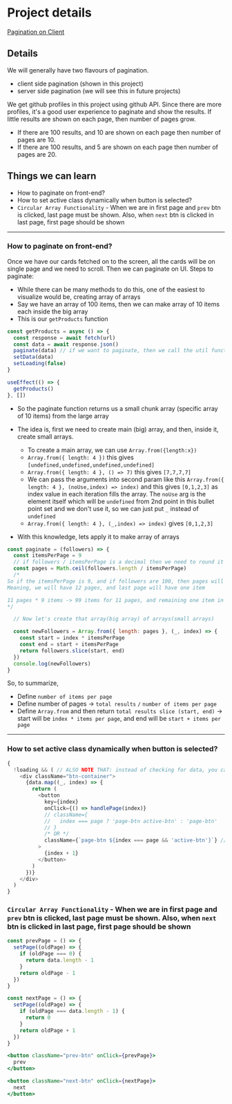 # Project details

[Pagination on Client]()

## Details

We will generally have two flavours of pagination.

- client side pagination (shown in this project)
- server side pagination (we will see this in future projects)

We get github profiles in this project using github API. Since there are more profiles, it's a good user experience to paginate and show the results. If little results are shown on each page, then number of pages grow.

- If there are 100 results, and 10 are shown on each page then number of pages are 10.
- If there are 100 results, and 5 are shown on each page then number of pages are 20.

## Things we can learn

- How to paginate on front-end?
- How to set active class dynamically when button is selected?
- `Circular Array Functionality` - When we are in first page and `prev` btn is clicked, last page must be shown. Also, when `next` btn is clicked in last page, first page should be shown

---

### How to paginate on front-end?

Once we have our cards fetched on to the screen, all the cards will be on single page and we need to scroll. Then we can paginate on UI. Steps to paginate:

- While there can be many methods to do this, one of the easiest to visualize would be, creating array of arrays
- Say we have an array of 100 items, then we can make array of 10 items each inside the big array
- This is our `getProducts` function

```js
const getProducts = async () => {
  const response = await fetch(url)
  const data = await response.json()
  paginate(data) // if we want to paginate, then we call the util function, paginate, here
  setData(data)
  setLoading(false)
}

useEffect(() => {
  getProducts()
}, [])
```

- So the paginate function returns us a small chunk array (specific array of 10 items) from the large array
- The idea is, first we need to create main (big) array, and then, inside it, create small arrays.

  - To create a main array, we can use `Array.from({length:x})`
  - `Array.from({ length: 4 })` this gives `[undefined,undefined,undefined,undefined]`
  - `Array.from({ length: 4 }, () => 7)` this gives `[7,7,7,7]`
  - We can pass the arguments into second param like this `Array.from({ length: 4 }, (noUse,index) => index)` and this gives `[0,1,2,3]` as index value in each iteration fills the array. The `noUse` arg is the element itself which will be `undefined` from 2nd point in this bullet point set and we don't use it, so we can just put `_` instead of `undefined`
  - `Array.from({ length: 4 }, (_,index) => index)` gives `[0,1,2,3]`

- With this knowledge, lets apply it to make array of arrays

```js
const paginate = (followers) => {
  const itemsPerPage = 9
  // if followers / itemsPerPage is a decimal then we need to round it of (ceil or floor) so the remaining data goes to next page
  const pages = Math.ceil(followers.length / itemsPerPage)
  /*
So if the itemsPerPage is 9, and if followers are 100, then pages will be 100/9 -> 11.111 (ceil value is 12 pages)
Meaning, we will have 12 pages, and last page will have one item

11 pages * 9 items -> 99 items for 11 pages, and remaining one item in last page
*/

  // Now let's create that array(big array) of arrays(small arrays)

  const newFollowers = Array.from({ length: pages }, (_, index) => {
    const start = index * itemsPerPage
    const end = start + itemsPerPage
    return followers.slice(start, end)
  })
  console.log(newFollowers)
}
```

So, to summarize,

- Define `number of items per page`
- Define number of pages -> `total results` `/` `number of items per page`
- Define `Array.from` and then return `total results slice (start, end)` -> start will be `index * items per page`, and end will be `start + items per page`

---

### How to set active class dynamically when button is selected?

```js
{
  !loading && ( // ALSO NOTE THAT: instead of checking for data, you can check for !loading and then render data.map
    <div className="btn-container">
      {data.map((_, index) => {
        return (
          <button
            key={index}
            onClick={() => handlePage(index)}
            // className={
            //   index === page ? 'page-btn active-btn' : 'page-btn'
            // }
            /* OR */
            className={`page-btn ${index === page && 'active-btn'}`} // YOU CAN set either like this or above commented way
          >
            {index + 1}
          </button>
        )
      })}
    </div>
  )
}
```

### `Circular Array Functionality` - When we are in first page and `prev` btn is clicked, last page must be shown. Also, when `next` btn is clicked in last page, first page should be shown

```js
const prevPage = () => {
  setPage((oldPage) => {
    if (oldPage === 0) {
      return data.length - 1
    }
    return oldPage - 1
  })
}

const nextPage = () => {
  setPage((oldPage) => {
    if (oldPage === data.length - 1) {
      return 0
    }
    return oldPage + 1
  })
}
```

```jsx
<button className="prev-btn" onClick={prevPage}>
  prev
</button>

<button className="next-btn" onClick={nextPage}>
  next
</button>
```
